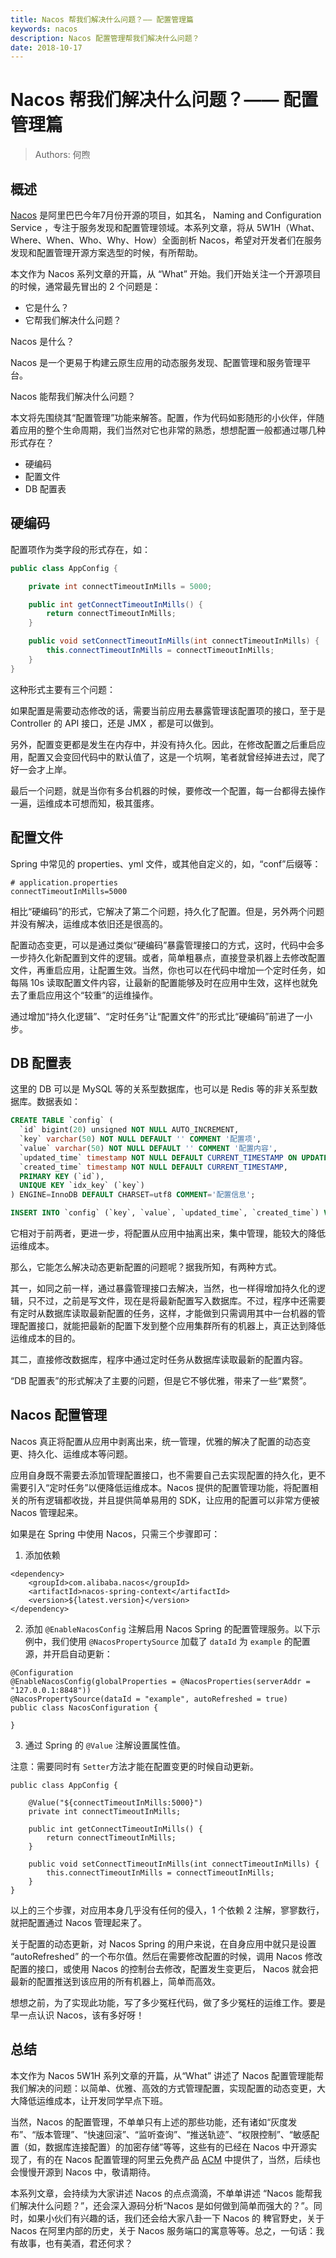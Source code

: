 ```yaml
---
title: Nacos 帮我们解决什么问题？—— 配置管理篇
keywords: nacos
description: Nacos 配置管理帮我们解决什么问题？
date: 2018-10-17
---
```


# Nacos 帮我们解决什么问题？—— 配置管理篇
> Authors: 何煦

## 概述

[Nacos](https://github.com/alibaba/nacos) 是阿里巴巴今年7月份开源的项目，如其名， Naming and Configuration Service ，专注于服务发现和配置管理领域。本系列文章，将从 5W1H（What、Where、When、Who、Why、How）全面剖析 Nacos，希望对开发者们在服务发现和配置管理开源方案选型的时候，有所帮助。

本文作为 Nacos 系列文章的开篇，从 “What” 开始。我们开始关注一个开源项目的时候，通常最先冒出的 2 个问题是：

* 它是什么？
* 它帮我们解决什么问题？

Nacos 是什么？

Nacos 是一个更易于构建云原生应用的动态服务发现、配置管理和服务管理平台。

Nacos 能帮我们解决什么问题？

本文将先围绕其“配置管理”功能来解答。配置，作为代码如影随形的小伙伴，伴随着应用的整个生命周期，我们当然对它也非常的熟悉，想想配置一般都通过哪几种形式存在？

* 硬编码
* 配置文件
* DB 配置表

## 硬编码

配置项作为类字段的形式存在，如：

```java
public class AppConfig {

    private int connectTimeoutInMills = 5000;

    public int getConnectTimeoutInMills() {
        return connectTimeoutInMills;
    }

    public void setConnectTimeoutInMills(int connectTimeoutInMills) {
        this.connectTimeoutInMills = connectTimeoutInMills;
    }
}
```

这种形式主要有三个问题：

如果配置是需要动态修改的话，需要当前应用去暴露管理该配置项的接口，至于是 Controller 的 API 接口，还是 JMX ，都是可以做到。

另外，配置变更都是发生在内存中，并没有持久化。因此，在修改配置之后重启应用，配置又会变回代码中的默认值了，这是一个坑啊，笔者就曾经掉进去过，爬了好一会才上岸。

最后一个问题，就是当你有多台机器的时候，要修改一个配置，每一台都得去操作一遍，运维成本可想而知，极其蛋疼。

## 配置文件

Spring 中常见的 properties、yml 文件，或其他自定义的，如，“conf”后缀等：

```
# application.properties
connectTimeoutInMills=5000
```

相比“硬编码”的形式，它解决了第二个问题，持久化了配置。但是，另外两个问题并没有解决，运维成本依旧还是很高的。

配置动态变更，可以是通过类似“硬编码”暴露管理接口的方式，这时，代码中会多一步持久化新配置到文件的逻辑。或者，简单粗暴点，直接登录机器上去修改配置文件，再重启应用，让配置生效。当然，你也可以在代码中增加一个定时任务，如每隔 10s 读取配置文件内容，让最新的配置能够及时在应用中生效，这样也就免去了重启应用这个“较重”的运维操作。

通过增加“持久化逻辑”、“定时任务”让“配置文件”的形式比“硬编码”前进了一小步。

## DB 配置表

这里的 DB 可以是 MySQL 等的关系型数据库，也可以是 Redis 等的非关系型数据库。数据表如：

```sql
CREATE TABLE `config` (
  `id` bigint(20) unsigned NOT NULL AUTO_INCREMENT,
  `key` varchar(50) NOT NULL DEFAULT '' COMMENT '配置项',
  `value` varchar(50) NOT NULL DEFAULT '' COMMENT '配置内容',
  `updated_time` timestamp NOT NULL DEFAULT CURRENT_TIMESTAMP ON UPDATE CURRENT_TIMESTAMP,
  `created_time` timestamp NOT NULL DEFAULT CURRENT_TIMESTAMP,
  PRIMARY KEY (`id`),
  UNIQUE KEY `idx_key` (`key`)
) ENGINE=InnoDB DEFAULT CHARSET=utf8 COMMENT='配置信息';

INSERT INTO `config` (`key`, `value`, `updated_time`, `created_time`) VALUES ('connectTimeoutInMills', '5000', CURRENT_TIMESTAMP, CURRENT_TIMESTAMP);
```

它相对于前两者，更进一步，将配置从应用中抽离出来，集中管理，能较大的降低运维成本。

那么，它能怎么解决动态更新配置的问题呢？据我所知，有两种方式。

其一，如同之前一样，通过暴露管理接口去解决，当然，也一样得增加持久化的逻辑，只不过，之前是写文件，现在是将最新配置写入数据库。不过，程序中还需要有定时从数据库读取最新配置的任务，这样，才能做到只需调用其中一台机器的管理配置接口，就能把最新的配置下发到整个应用集群所有的机器上，真正达到降低运维成本的目的。

其二，直接修改数据库，程序中通过定时任务从数据库读取最新的配置内容。

“DB 配置表”的形式解决了主要的问题，但是它不够优雅，带来了一些“累赘”。

## Nacos 配置管理

Nacos 真正将配置从应用中剥离出来，统一管理，优雅的解决了配置的动态变更、持久化、运维成本等问题。

应用自身既不需要去添加管理配置接口，也不需要自己去实现配置的持久化，更不需要引入“定时任务”以便降低运维成本。Nacos 提供的配置管理功能，将配置相关的所有逻辑都收拢，并且提供简单易用的 SDK，让应用的配置可以非常方便被 Nacos 管理起来。

如果是在 Spring 中使用 Nacos，只需三个步骤即可：

1. 添加依赖

```plain
<dependency>
    <groupId>com.alibaba.nacos</groupId>
    <artifactId>nacos-spring-context</artifactId>
    <version>${latest.version}</version>
</dependency>
```

2. 添加 `@EnableNacosConfig` 注解启用 Nacos Spring 的配置管理服务。以下示例中，我们使用 `@NacosPropertySource` 加载了 `dataId` 为 `example` 的配置源，并开启自动更新：

```plain
@Configuration
@EnableNacosConfig(globalProperties = @NacosProperties(serverAddr = "127.0.0.1:8848"))
@NacosPropertySource(dataId = "example", autoRefreshed = true)
public class NacosConfiguration {

}
```

3. 通过 Spring 的 `@Value` 注解设置属性值。

注意：需要同时有 `Setter`方法才能在配置变更的时候自动更新。

```plain
public class AppConfig {

    @Value("${connectTimeoutInMills:5000}")
    private int connectTimeoutInMills;

    public int getConnectTimeoutInMills() {
        return connectTimeoutInMills;
    }

    public void setConnectTimeoutInMills(int connectTimeoutInMills) {
        this.connectTimeoutInMills = connectTimeoutInMills;
    }
}
```

以上的三个步骤，对应用本身几乎没有任何的侵入，1 个依赖 2 注解，寥寥数行，就把配置通过 Nacos 管理起来了。

关于配置的动态更新，对 Nacos Spring 的用户来说，在自身应用中就只是设置 “autoRefreshed” 的一个布尔值。然后在需要修改配置的时候，调用 Nacos 修改配置的接口，或使用 Nacos 的控制台去修改，配置发生变更后， Nacos 就会把最新的配置推送到该应用的所有机器上，简单而高效。

想想之前，为了实现此功能，写了多少冤枉代码，做了多少冤枉的运维工作。要是早一点认识 Nacos，该有多好呀！

## 总结

本文作为 Nacos 5W1H 系列文章的开篇，从“What” 讲述了 Nacos 配置管理能帮我们解决的问题：以简单、优雅、高效的方式管理配置，实现配置的动态变更，大大降低运维成本，让开发同学早点下班。

当然，Nacos 的配置管理，不单单只有上述的那些功能，还有诸如“灰度发布”、“版本管理”、“快速回滚”、“监听查询”、“推送轨迹”、“权限控制”、“敏感配置（如，数据库连接配置）的加密存储”等等，这些有的已经在 Nacos 中开源实现了，有的在 Nacos 配置管理的阿里云免费产品 [ACM](https://cn.aliyun.com/product/acm) 中提供了，当然，后续也会慢慢开源到 Nacos 中，敬请期待。

本系列文章，会持续为大家讲述 Nacos 的点点滴滴，不单单讲述 “Nacos 能帮我们解决什么问题？”，还会深入源码分析“Nacos 是如何做到简单而强大的？”。同时，如果小伙们有兴趣的话，我们还会给大家八卦一下 Nacos 的 稗官野史，关于 Nacos 在阿里内部的历史，关于 Nacos 服务端口的寓意等等。总之，一句话：我有故事，也有美酒，君还何求？
